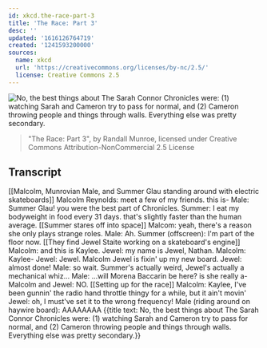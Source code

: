 ```yaml
---
id: xkcd.the-race-part-3
title: 'The Race: Part 3'
desc: ''
updated: '1616126764719'
created: '1241593200000'
sources:
  name: xkcd
  url: 'https://creativecommons.org/licenses/by-nc/2.5/'
  license: Creative Commons 2.5
---
```

![No, the best things about The Sarah Connor Chronicles were: (1) watching Sarah and Cameron try to pass for normal, and (2) Cameron throwing people and things through walls.  Everything else was pretty secondary.](https://imgs.xkcd.com/comics/the_race_part_3.png)
> "The Race: Part 3", by Randall Munroe, licensed under Creative Commons Attribution-NonCommercial 2.5 License

## Transcript
[[Malcolm, Munrovian Male, and Summer Glau standing around with electric skateboards]]
Malcolm Reynolds: meet a few of my friends. this is-
Male: Summer Glau! you were the best part of Chronicles.
Summer: I eat my bodyweight in food every 31 days. that's slightly faster than the human average.
[[Summer stares off into space]]
Malcom: yeah, there's a reason she only plays strange roles.
Male: Ah.
Summer (offscreen): I'm part of the floor now.
[[They find Jewel Staite working on a skateboard's engine]]
Malcolm: and this is Kaylee.
Jewel: my name is Jewel, Nathan.
Malcolm: Kaylee-
Jewel: Jewel.
Malcolm Jewel is fixin' up my new board.
Jewel:  almost done!
Male: so wait. Summer's actually weird, Jewel's actually a mechanical whiz...
Male: ...will Morena Baccarin be here? is she really a-
Malcolm and Jewel: NO.
[[Setting up for the race]]
Malcolm: Kaylee, I've been gunnin' the radio hand throttle thingy for a while, but it ain't movin'
Jewel: oh, I must've set it to the wrong frequency!
Male (riding around on haywire board): AAAAAAAA
{{title text: No, the best things about The Sarah Connor Chronicles were: (1) watching Sarah and Cameron try to pass for normal, and (2) Cameron throwing people and things through walls.  Everything else was pretty secondary.}}
